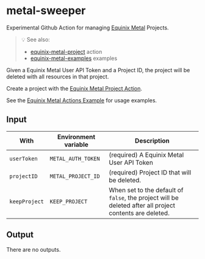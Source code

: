 # metal-sweeper

Experimental Github Action for managing [Equinix Metal](https://metal.equinix.com) Projects.

> :bulb: See also:
> * [equinix-metal-project](https://github.com/displague/metal-project-action) action
> * [equinix-metal-examples](https://github.com/displague/metal-actions-example) examples

Given a Equinix Metal User API Token and a Project ID, the project will be deleted with all resources in that project.

Create a project with the [Equinix Metal Project Action](https://github.com/displague/metal-project-action).

See the [Equinix Metal Actions Example](https://github.com/displague/metal-actions-example) for usage examples.

## Input

With | Environment variable | Description
--- | --- | ---
`userToken` | `METAL_AUTH_TOKEN` | (required) A Equinix Metal User API Token
`projectID` | `METAL_PROJECT_ID` | (required) Project ID that will be deleted.
`keepProject` | `KEEP_PROJECT` | When set to the default of `false`, the project will be deleted after all project contents are deleted.

## Output

There are no outputs.
